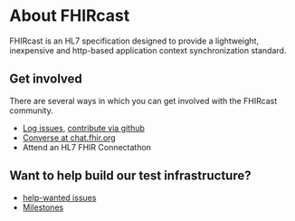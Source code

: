 # About FHIRcast

FHIRcast is an HL7 specification designed to provide a lightweight, inexpensive and http-based application context synchronization standard.  

## Get involved
There are several ways in which you can get involved with the FHIRcast community.

* [Log issues](https://jira.hl7.org/secure/CreateIssue!default.jspa), [contribute via github](https://github.com/fhircast)
* [Converse at chat.fhir.org](https://chat.fhir.org/#narrow/stream/fhircast)
* Attend an HL7 FHIR Connectathon

## Want to help build our test infrastructure?
* [help-wanted issues](https://github.com/fhircast/docs/labels/help%20wanted)
* [Milestones](https://github.com/fhircast/docs/milestone/1)
